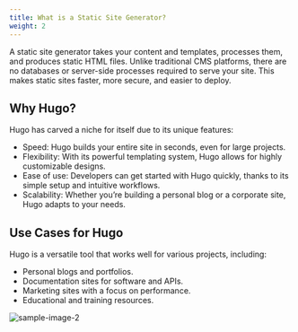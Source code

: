 ```yaml
---
title: What is a Static Site Generator?
weight: 2
---
```


A static site generator takes your content and templates, processes them, and produces static HTML files. Unlike traditional CMS platforms, there are no databases or server-side processes required to serve your site. This makes static sites faster, more secure, and easier to deploy.

## Why Hugo?

Hugo has carved a niche for itself due to its unique features:

* Speed: Hugo builds your entire site in seconds, even for large projects.
* Flexibility: With its powerful templating system, Hugo allows for highly customizable designs.
* Ease of use: Developers can get started with Hugo quickly, thanks to its simple setup and intuitive workflows.
* Scalability: Whether you’re building a personal blog or a corporate site, Hugo adapts to your needs.


## Use Cases for Hugo

Hugo is a versatile tool that works well for various projects, including:

* Personal blogs and portfolios.
* Documentation sites for software and APIs.
* Marketing sites with a focus on performance.
* Educational and training resources.

![sample-image-2](sample-image-2.png)
